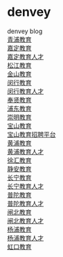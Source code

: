 # denvey
denvey blog </br>
<a href="http://www.qpedu.cn">青浦教育</a> </br>
    <a href="http://www.jd.edu.sh.cn">嘉定教育</a></br>
    <a href="http://rc.ijd.cn">嘉定教育人才</a></br>
    <a href="http://www.sjedu.cn/">松江教育</a></br>
    <a href="http://www.jsedu.sh.cn/">金山教育</a></br>
    <a href="http://www.mhedu.sh.cn/">闵行教育</a></br>
    <a href="http://rczx.mhedu.sh.cn">闵行教育人才</a></br>
    <a href="http://www.fx.edu.sh.cn/">奉贤教育</a></br>
    <a href="http://www.pudong-edu.sh.cn">浦东教育</a></br>
    <a href="http://edu.cm.net.cn/">崇明教育</a></br>
    <a href="http://www.eicbs.com/">宝山教育</a></br>
    <a href="http://101.226.202.196:8999/website/online/list.zul">宝山教育招聘平台</a></br>
    <a href="http://www.hpe.sh.cn/">黄浦教育</a></br>
    <a href="http://rczx.lwedu.sh.cn">黄浦教育人才</a></br>
    <a href="http://www.xhedu.sh.cn">徐汇教育</a></br>
    <a href="http://www.ja.edu.sh.cn">静安教育</a></br>
    <a href="http://www.chneic.sh.cn">长宁教育</a></br>
    <a href="http://222.66.36.8/web/">长宁教育人才</a></br>
    <a href="http://www.pte.sh.cn/">普陀教育</a></br>
    <a href="http://www.hr.pte.sh.cn">普陀教育人才</a></br>
    <a href="http://www.zb.edu.sh.cn/">闸北教育</a></br>
    <a href="http://www.zbjyrczx.cn/">闸北教育人才</a></br>
    <a href="http://www.yp.edu.sh.cn">杨浦教育</a></br>
    <a href="http://v.yp.edu.sh.cn/jyrcw">杨浦教育人才</a></br>
    <a href="http://www.hkedu.sh.cn">虹口教育</a></br>
